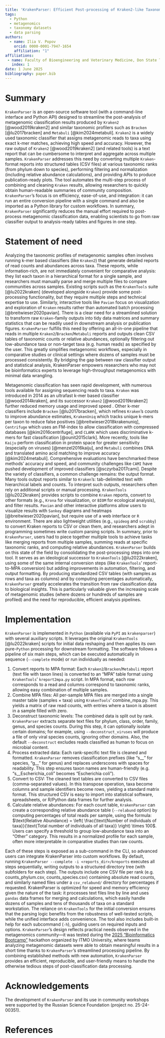 ```yaml
---
title: 'KrakenParser: Efficient Post-processing of Kraken2-like Taxonomic Reports'
tags:
  - Python
  - metagenomics
  - taxonomy datasets
  - data parsing
authors:
  - name: Ilia V. Popov
    orcid: 0000-0001-7947-1654
    affiliation: "1" 
affiliations:
 - name: Faculty of Bioengineering and Veterinary Medicine, Don State Technical University, Russia
   index: 1
date: 1 June 2025
bibliography: paper.bib
---
```


# Summary

`KrakenParser` is an open-source software tool (with a command-line interface and Python API) designed to streamline the post-analysis of metagenomic classification results produced by `Kraken2` [@wood2019kraken2] and similar taxonomic profilers such as `Bracken` [@lu2017bracken] and `Metabuli` [@kim2024metabuli]. `Kraken2` is a widely used taxonomic classifier that assigns metagenomic reads to taxa using exact k-mer matches, achieving high speed and accuracy. However, the raw output of `Kraken2` [@wood2019kraken2] (and related tools) is a text report that can be cumbersome to interpret and aggregate across multiple samples. `KrakenParser` addresses this need by converting multiple `Kraken`-format reports into structured tables (CSV files) at various taxonomic ranks (from phylum down to species), performing filtering and normalization (including relative abundance calculations), and providing APIs to produce publication-ready plots. The tool automates the multi-step process of combining and cleaning `Kraken` results, allowing researchers to quickly obtain human-readable summaries of community composition. `KrakenParser`’s focus is on efficiency, ease-of-use, and integration: it can run an entire conversion pipeline with a single command and also be imported as a Python library for custom workflows. In summary, `KrakenParser` significantly reduces the manual effort required to post-process metagenomic classification data, enabling scientists to go from raw classifier output to analysis-ready tables and figures in one step.

# Statement of need

Analyzing the taxonomic profiles of metagenomic samples often involves running k-mer based classifiers (like `Kraken2`) that generate detailed reports of read counts and abundances across taxa. These reports, while information-rich, are not immediately convenient for comparative analysis: they list each taxon in a hierarchical format for a single sample, and researchers must manually parse and merge multiple files to compare communities across samples. Existing scripts such as the `KrakenTools` suite [@lu2022kraken] (developed alongside `Kraken`) provide some post-processing functionality, but they require multiple steps and technical expertise to use. Similarly, interactive tools like `Pavian` focus on visualization and exploration of `Kraken` results rather than automated batch processing [@breitwieser2020pavian]. There is a clear need for a streamlined solution to transform raw `Kraken`-family outputs into tidy data matrices and summary statistics that can be readily used in downstream analysis or publication figures. `KrakenParser` fulfills this need by offering an all-in-one pipeline that reads in multiple `Kraken2`/`Bracken`/`Metabuli` reports and outputs clean CSV tables of taxonomic counts or relative abundances, optionally filtering out low-abundance taxa or non-target taxa (e.g. human reads) as specified by the user. This greatly simplifies metagenomic workflows, especially in comparative studies or clinical settings where dozens of samples must be processed consistently. By bridging the gap between raw classifier output and statistical analysis, KrakenParser empowers researchers who may not be bioinformatics experts to leverage high-throughput metagenomics with minimal data wrangling.

Metagenomic classification has seen rapid development, with numerous tools available for assigning sequencing reads to taxa. `Kraken` was introduced in 2014 as an ultrafast k-mer based classifier [@wood2014kraken], and its successor `Kraken2` [@wood2019kraken2] further reduced memory usage and improved speed . Other k-mer classifiers include `Bracken` [@lu2017bracken], which refines `Kraken`’s counts to improve abundance estimates, `KrakenUniq` which tracks unique k-mers per taxon to reduce false positives [@breitwieser2018krakenuniq], `Centrifuge` which uses an FM-index to allow classification with compressed databases [@kim2016centrifuge], and `CLARK` which uses discriminative k-mers for fast classification [@ounit2015clark]. More recently, tools like `Kaiju` perform classification in protein space for greater sensitivity (especially on viruses) [@menzel2016kaiju], and `Metabuli` combines DNA and translated amino acid matching to improve accuracy [@kim2024metabuli]. Comprehensive evaluations have benchmarked these methods’ accuracy and speed, and community challenges like `CAMI` have pushed development of improved classifiers [@sczyrba2017cami]. Despite the variety of classifiers, a common challenge remains: the output format. Many tools output reports similar to `Kraken`’s: tab-delimited text with hierarchical labels and counts. To interpret such outputs, researchers often rely on additional scripts or manual processing. `KrakenTools` [@lu2022kraken] provides scripts to combine `Kraken` reports, convert to other formats (e.g., `Krona` for visualization, or `BIOM` for ecological analysis), and filter results. `Pavian` and other interactive platforms allow users to visualize results with `Sankey` diagrams and heatmaps [@breitwieser2020pavian], but require use of a web interface or `R` environment. There are also lightweight utilities (e.g., `spideog` and `scrubby`) to convert Kraken reports to CSV or clean them, and researchers adept in programming sometimes write custom parsing scripts. In summary, prior to `KrakenParser`, users had to piece together multiple tools to achieve tasks like merging reports from multiple samples, summing reads at specific taxonomic ranks, and computing relative abundances. `KrakenParser` builds on this state of the field by consolidating the post-processing steps into one tool. It serves as an ideological successor to `KrakenTools` [@lu2022kraken], using some of the same internal conversion steps (like `KrakenTools`’ report-to-MPA conversion) but adding improvements in automation, filtering, and output formatting. By producing standardized CSV tables (with samples as rows and taxa as columns) and by computing percentages automatically, `KrakenParser` greatly accelerates the transition from raw classification data to biological insights. This is particularly valuable given the increasing scale of metagenomic studies (where dozens or hundreds of samples are profiled) and the need for reproducible, efficient analysis pipelines.

# Implementation

`KrakenParser` is implemented in `Python` (available via `PyPI` as `krakenparser`) with several auxiliary scripts. It leverages the original `KrakenTools` [@lu2022kraken] scripts for initial data reshaping and then applies its own pure-`Python` processing for downstream formatting. The software follows a pipeline of six main steps, which can be executed automatically in sequence (`--complete` mode) or run individually as needed:

1. Convert reports to MPA format: Each `Kraken2`/`Bracken`/`Metabuli` report (text file with taxon lines) is converted to an “MPA” table format using `KrakenTools`’ `kreport2mpa.py` script. In MPA format, each row corresponds to a read and columns correspond to taxonomic ranks, allowing easy combination of multiple samples.
2. Combine MPA files: All per-sample MPA files are merged into a single master table (samples × taxa) using `KrakenTools`’ combine_mpa.py. This yields a matrix of raw read counts, with entries where a taxon is absent in a sample filled with zero.
3. Deconstruct taxonomic levels: The combined data is split out by rank. `KrakenParser` extracts separate text files for phylum, class, order, family, genus, and species counts. During this step, it can optionally isolate certain domains; for example, using `--deconstruct_viruses` will produce a file of only viral species counts, ignoring other domains. Also, the default `--deconstruct` excludes reads classified as human to focus on microbial content.
4. Process extracted data: Each rank-specific text file is cleaned and formatted. `KrakenParser` removes classification prefixes (like “s__” for species, “g__” for genus) and replaces underscores with spaces for readability. This step ensures taxon names are human-friendly (e.g. “s__Escherichia_coli” becomes “Escherichia coli”).
5. Convert to CSV: The cleaned text tables are converted to CSV files (comma-separated values). In this transpose operation, taxa become columns and sample identifiers become rows, yielding a standard matrix format. This structured CSV is easy to import into statistical software, spreadsheets, or R/Python data frames for further analysis.
6. Calculate relative abundances: For each count table, `KrakenParser` can create a corresponding relative abundance table (`--relabund` option) by computing percentages of total reads per sample, using the formula: $\text{Relative Abundance} = \left( \frac{\text{Number of individuals of taxa}}{\text{Total number of individuals of all taxa}} \right) \times 100$. Users can specify a threshold to group low-abundance taxa into an “Other” category. This results in a normalized profile for each sample, often more interpretable in comparative studies than raw counts.

Each of these steps is exposed as a sub-command in the CLI, so advanced users can integrate KrakenParser into custom workflows. By default, running `KrakenParser --complete -i <reports_dir>/kreports` executes all steps sequentially, writing outputs to a structured directory tree (with subfolders for each step). The outputs include one CSV file per rank (e.g. counts_phylum.csv, counts_species.csv) containing absolute read counts, and similarly named files under a `csv_relabund/` directory for percentages if requested. KrakenParser is optimized for speed and memory efficiency given the nature of the task: it processes text files line by line and uses `pandas` data frames for merging and calculations, which easily handle dozens of samples and tens of thousands of taxa on a standard workstation. The reliance on `KrakenTools` for the initial conversion ensures that the parsing logic benefits from the robustness of well-tested scripts, while the unified interface adds convenience. The tool also includes built-in help for each subcommand (`-h`), guiding users on required inputs and options. `KrakenParser`’s design reflects practical needs observed in the metagenomics community—it was tested during the [2025 “Bioinformatics Bootcamp”](https://pish.itmo.ru/genomics-bootcamp) hackathon organized by ITMO University, where teams analyzing metagenomic datasets were able to obtain meaningful results in a short time thanks to `KrakenParser`’s streamlined processing pipeline. By combining established methods with new automation, `KrakenParser` provides an efficient, reproducible, and user-friendly means to handle the otherwise tedious steps of post-classification data processing.

# Acknowledgements

The development of `KrakenParser` and its use in community workshops were supported by the Russian Science Foundation (project no. 25-24-00351).

# References